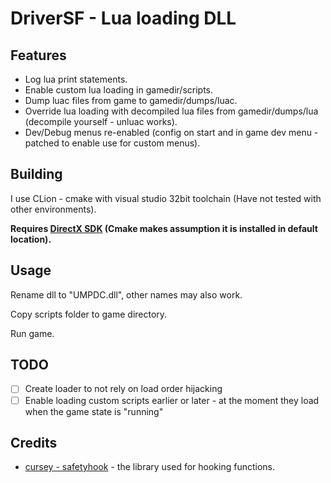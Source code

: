 # DriverSF - Lua loading DLL
## Features
- Log lua print statements.
- Enable custom lua loading in gamedir/scripts.
- Dump luac files from game to gamedir/dumps/luac.
- Override lua loading with decompiled lua files from gamedir/dumps/lua (decompile yourself - unluac works).
- Dev/Debug menus re-enabled (config on start and in game dev menu - patched to enable use for custom menus).

## Building
I use CLion - cmake with visual studio 32bit toolchain (Have not tested with other environments).

**Requires [DirectX SDK](https://www.microsoft.com/en-gb/download/details.aspx?id=6812) (Cmake makes assumption it is installed in default location).**

## Usage
Rename dll to "UMPDC.dll", other names may also work.

Copy scripts folder to game directory.

Run game.

## TODO
- [ ] Create loader to not rely on load order hijacking
- [ ] Enable loading custom scripts earlier or later - at the moment they load when the game state is "running"
  
## Credits
- [cursey - safetyhook](https://github.com/cursey/safetyhook) - the library used for hooking functions.
